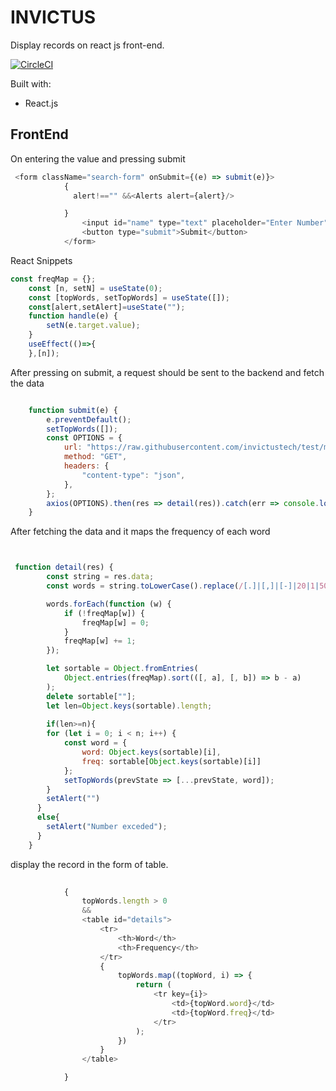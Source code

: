 # INVICTUS

 Display records on react js front-end.

[![CircleCI](https://circleci.com/gh/cezerin/cezerin/tree/master.svg?style=svg)](https://circleci.com/gh/cezerin/cezerin/tree/master)

Built with:
* React.js


## FrontEnd



On entering the value and pressing submit
```js
 <form className="search-form" onSubmit={(e) => submit(e)}>
            {
              alert!=="" &&<Alerts alert={alert}/>

            }
                <input id="name" type="text" placeholder="Enter Number" onChange={(e) => handle(e)}/>
                <button type="submit">Submit</button>
            </form>
 ```


React Snippets

```js
const freqMap = {};
    const [n, setN] = useState(0);
    const [topWords, setTopWords] = useState([]);
    const[alert,setAlert]=useState("");
    function handle(e) {
        setN(e.target.value);
    }
    useEffect(()=>{
    },[n]);
 ```


After pressing on submit,  a request should be sent to the backend and fetch the data 

```js

    function submit(e) {
        e.preventDefault();
        setTopWords([]);
        const OPTIONS = {
            url: "https://raw.githubusercontent.com/invictustech/test/main/README.md",
            method: "GET",
            headers: {
                "content-type": "json",
            },
        };
        axios(OPTIONS).then(res => detail(res)).catch(err => console.log(err));
    }


```

After fetching the data and it maps the frequency of each word
```js


 function detail(res) {
        const string = res.data;
        const words = string.toLowerCase().replace(/[.]|[,]|[-]|20|1|500/gi, "").split(/\s/);

        words.forEach(function (w) {
            if (!freqMap[w]) {
                freqMap[w] = 0;
            }
            freqMap[w] += 1;
        });

        let sortable = Object.fromEntries(
            Object.entries(freqMap).sort(([, a], [, b]) => b - a)
        );
        delete sortable[""];
        let len=Object.keys(sortable).length;
        
        if(len>=n){
        for (let i = 0; i < n; i++) {
            const word = {
                word: Object.keys(sortable)[i],
                freq: sortable[Object.keys(sortable)[i]]
            };
            setTopWords(prevState => [...prevState, word]);
        }
        setAlert("")
      }
      else{
        setAlert("Number exceded");
      }
    }


```

display the record in the form of table.
```js
 
            {
                topWords.length > 0
                &&
                <table id="details">
                    <tr>
                        <th>Word</th>
                        <th>Frequency</th>
                    </tr>
                    {
                        topWords.map((topWord, i) => {
                            return (
                                <tr key={i}>
                                    <td>{topWord.word}</td>
                                    <td>{topWord.freq}</td>
                                </tr>
                            );
                        })
                    }
                </table>

            }

```

